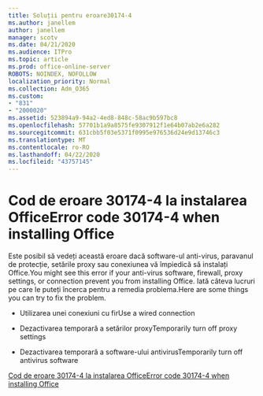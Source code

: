 ```yaml
---
title: Soluții pentru eroare30174-4
ms.author: janellem
author: janellem
manager: scotv
ms.date: 04/21/2020
ms.audience: ITPro
ms.topic: article
ms.prod: office-online-server
ROBOTS: NOINDEX, NOFOLLOW
localization_priority: Normal
ms.collection: Adm_O365
ms.custom:
- "831"
- "2000020"
ms.assetid: 523894a9-94a2-4ed8-848c-58ac9b597bc8
ms.openlocfilehash: 57701b1a9a8575fe9307912f1e64b07ab2e6a282
ms.sourcegitcommit: 631cbb5f03e5371f0995e976536d24e9d13746c3
ms.translationtype: MT
ms.contentlocale: ro-RO
ms.lasthandoff: 04/22/2020
ms.locfileid: "43757145"
---
```

# <a name="error-code-30174-4-when-installing-office"></a><span data-ttu-id="5235a-102">Cod de eroare 30174-4 la instalarea Office</span><span class="sxs-lookup"><span data-stu-id="5235a-102">Error code 30174-4 when installing Office</span></span>

<span data-ttu-id="5235a-103">Este posibil să vedeți această eroare dacă software-ul anti-virus, paravanul de protecție, setările proxy sau conexiunea vă împiedică să instalați Office.</span><span class="sxs-lookup"><span data-stu-id="5235a-103">You might see this error if your anti-virus software, firewall, proxy settings, or connection prevent you from installing Office.</span></span> <span data-ttu-id="5235a-104">Iată câteva lucruri pe care le puteți încerca pentru a remedia problema.</span><span class="sxs-lookup"><span data-stu-id="5235a-104">Here are some things you can try to fix the problem.</span></span>
  
- <span data-ttu-id="5235a-105">Utilizarea unei conexiuni cu fir</span><span class="sxs-lookup"><span data-stu-id="5235a-105">Use a wired connection</span></span>

- <span data-ttu-id="5235a-106">Dezactivarea temporară a setărilor proxy</span><span class="sxs-lookup"><span data-stu-id="5235a-106">Temporarily turn off proxy settings</span></span>

- <span data-ttu-id="5235a-107">Dezactivarea temporară a software-ului antivirus</span><span class="sxs-lookup"><span data-stu-id="5235a-107">Temporarily turn off antivirus software</span></span>

[<span data-ttu-id="5235a-108">Cod de eroare 30174-4 la instalarea Office</span><span class="sxs-lookup"><span data-stu-id="5235a-108">Error code 30174-4 when installing Office</span></span>](https://support.office.com/article/5d5551db-266f-47b3-93fc-d51c2e8f4c0b?wt.mc_id=Alchemy_ClientDIA)
  